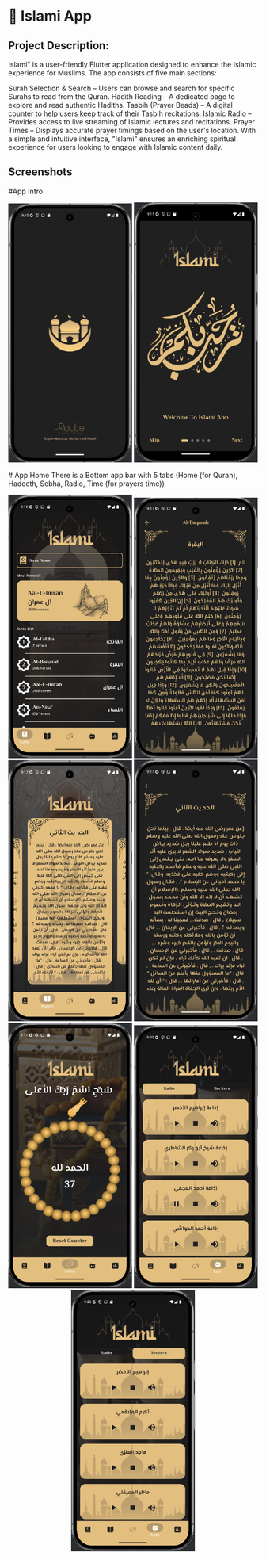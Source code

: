# 📱 Islami App

## Project Description:
Islami" is a user-friendly Flutter application designed to enhance the Islamic experience for Muslims. The app consists of five main sections:

Surah Selection & Search – Users can browse and search for specific Surahs to read from the Quran.
Hadith Reading – A dedicated page to explore and read authentic Hadiths.
Tasbih (Prayer Beads) – A digital counter to help users keep track of their Tasbih recitations.
Islamic Radio – Provides access to live streaming of Islamic lectures and recitations.
Prayer Times – Displays accurate prayer timings based on the user's location.
With a simple and intuitive interface, "Islami" ensures an enriching spiritual experience for users looking to engage with Islamic content daily.

## Screenshots

#App Intro
<p align="center">
  <img src="assets/islami_splash.png" width="250" />
  <img src="assets/islami_onBoarding.png" width="250" />
</p>
# App Home
There is a Bottom app bar with 5 tabs (Home (for Quran), Hadeeth, Sebha, Radio, Time (for prayers time))
<p align="center">
  <img src="assets/islami_home_page.png" width="250" />
  <img src="assets/sura_screen.png" width="250" />
  <img src="assets/hadeeth_tab.png" width="250" />
  <img src="assets/hadeeth_screen.png" width="250" />
  <img src="assets/sebha_screen.png" width="250" />
  <img src="assets/radio_1.png" width="250" />
  <img src="assets/radio_2.png" width="250" />
</p>
